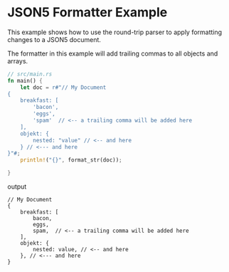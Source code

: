 # JSON5 Formatter Example

This example shows how to use the round-trip parser to apply formatting changes to a JSON5 document.

The formatter in this example will add trailing commas to all objects and arrays.

```rust
// src/main.rs
fn main() {
    let doc = r#"// My Document
{
    breakfast: [
        'bacon',
        'eggs',
        'spam'  // <-- a trailing comma will be added here
    ],
    objekt: {
        nested: "value" // <-- and here
    } // <--- and here
}"#;
    println!("{}", format_str(doc));

}
```

output

```text
// My Document
{
    breakfast: [
        bacon,
        eggs,
        spam,  // <-- a trailing comma will be added here
    ],
    objekt: {
        nested: value, // <-- and here
    }, // <--- and here
}

```